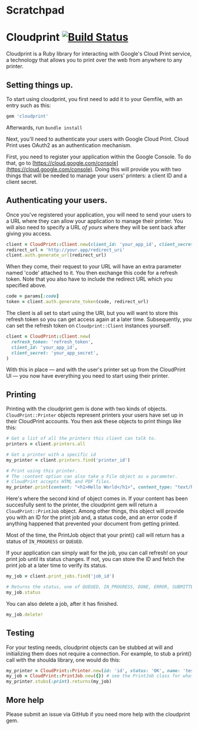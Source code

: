 # Scratchpad

# Cloudprint [![Build Status](https://travis-ci.org/thegengen/cloudprint.svg?branch=master)](https://travis-ci.org/thegengen/cloudprint)

Cloudprint is a Ruby library for interacting with Google's Cloud Print service, a technology that allows you to print over the web from anywhere to any printer.

## Setting things up.
To start using cloudprint, you first need to add it to your Gemfile, with an entry such as this:

```ruby
gem 'cloudprint'
```

Afterwards, run `bundle install` 

Next, you'll need to authenticate your users with Google Cloud Print. Cloud Print uses OAuth2 as an authentication mechanism.

First, you need to register your application within the Google Console. To do that, go to [https://cloud.google.com/console](https://cloud.google.com/console). Doing this will provide you with two things that will be needed to manage your users' printers: a client ID and a client secret.

## Authenticating your users.
Once you've registered your application, you will need to send your users to a URL where they can allow your application to manage their printer. You will also need to specify a URL *of yours* where they will be sent back after giving you access.

```ruby
client = CloudPrint::Client.new(client_id: 'your_app_id', client_secret: 'your_app_secret')
redirect_url = 'http://your.app/redirect_uri'
client.auth.generate_url(redirect_url)
```

When they come, their request to your URL will have an extra parameter named 'code' attached to it. You then exchange this code for a refresh token. Note that you also have to include the redirect URL which you specified above.

```ruby
code = params[:code]
token = client.auth.generate_token(code, redirect_url)
```

The client is all set to start using the URI, but you will want to store this refresh token so you can get access again at a later time. Subsequently, you can set the refresh token on `Cloudprint::Client` instances yourself.

```ruby
client = CloudPrint::Client.new(
  refresh_token: 'refresh_token',
  client_id: 'your_app_id',
  client_secret: 'your_app_secret',
)
```

With this in place — and with the user's printer set up from the CloudPrint UI — you now have everything you need to start using their printer.

## Printing
Printing with the cloudprint gem is done with two kinds of objects. `CloudPrint::Printer` objects represent printers your users have set up in their CloudPrint accounts. You then ask these objects to print things like this:

```ruby
# Get a list of all the printers this client can talk to.
printers = client.printers.all                      

# Get a printer with a specific id
my_printer = client.printers.find('printer_id')

# Print using this printer.
# The :content option can also take a File object as a parameter. 
# CloudPrint accepts HTML and PDF files.
my_printer.print(content: "<h1>Hello World</h1>", content_type: "text/html")
```

Here's where the second kind of object comes in. If your content has been succesfully sent to the printer, the cloudprint gem will return a `CloudPrint::PrintJob` object. Among other things, this object will provide you with an ID for the print job and, a status code, and an error code if anything happened that prevented your document from getting printed.

Most of the time, the PrintJob object that your print() call will return has a status of `IN_PROGRESS` or `QUEUED`.

If your application can simply wait for the job, you can call refresh! on your print job until its status changes. If not, you can store the ID and fetch the print job at a later time to verify its status.

```ruby
my_job = client.print_jobs.find('job_id')

# Returns the status, one of QUEUED, IN_PROGRESS, DONE, ERROR, SUBMITTED
my_job.status 
```

You can also delete a job, after it has finished.

```ruby
my_job.delete!
```

## Testing
For your testing needs, cloudprint objects can be stubbed at will and initializing them does not require a connection. For example, to stub a print() call with the shoulda library, one would do this:

```ruby
my_printer = CloudPrint::Printer.new(id: 'id', status: 'OK', name: 'test_printer', display_name: 'Test Printer'
my_job = CloudPrint::PrintJob.new({}) # see the PrintJob class for what this hash can hold
my_printer.stubs(:print).returns(my_job)
```

## More help
Please submit an issue via GitHub if you need more help with the cloudprint gem.
